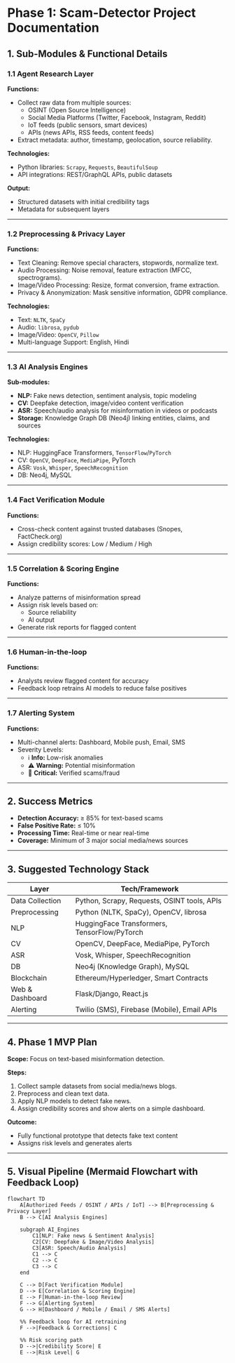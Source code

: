 # Phase 1: Scam-Detector Project Documentation

## 1. Sub-Modules & Functional Details

### 1.1 Agent Research Layer
**Functions:**  
- Collect raw data from multiple sources:
  - OSINT (Open Source Intelligence)
  - Social Media Platforms (Twitter, Facebook, Instagram, Reddit)
  - IoT feeds (public sensors, smart devices)
  - APIs (news APIs, RSS feeds, content feeds)
- Extract metadata: author, timestamp, geolocation, source reliability.

**Technologies:**  
- Python libraries: `Scrapy`, `Requests`, `BeautifulSoup`  
- API integrations: REST/GraphQL APIs, public datasets  

**Output:**  
- Structured datasets with initial credibility tags  
- Metadata for subsequent layers

---

### 1.2 Preprocessing & Privacy Layer
**Functions:**  
- Text Cleaning: Remove special characters, stopwords, normalize text.  
- Audio Processing: Noise removal, feature extraction (MFCC, spectrograms).  
- Image/Video Processing: Resize, format conversion, frame extraction.  
- Privacy & Anonymization: Mask sensitive information, GDPR compliance.  

**Technologies:**  
- Text: `NLTK`, `SpaCy`  
- Audio: `librosa`, `pydub`  
- Image/Video: `OpenCV`, `Pillow`  
- Multi-language Support: English, Hindi  

---

### 1.3 AI Analysis Engines
**Sub-modules:**  
- **NLP:** Fake news detection, sentiment analysis, topic modeling  
- **CV:** Deepfake detection, image/video content verification  
- **ASR:** Speech/audio analysis for misinformation in videos or podcasts  
- **Storage:** Knowledge Graph DB (Neo4j) linking entities, claims, and sources  

**Technologies:**  
- NLP: HuggingFace Transformers, `TensorFlow`/`PyTorch`  
- CV: `OpenCV`, `DeepFace`, `MediaPipe`, PyTorch  
- ASR: `Vosk`, `Whisper`, `SpeechRecognition`  
- DB: Neo4j, MySQL  

---

### 1.4 Fact Verification Module
**Functions:**  
- Cross-check content against trusted databases (Snopes, FactCheck.org)  
- Assign credibility scores: Low / Medium / High  

---

### 1.5 Correlation & Scoring Engine
**Functions:**  
- Analyze patterns of misinformation spread  
- Assign risk levels based on:
  - Source reliability
  - AI output  
- Generate risk reports for flagged content  

---

### 1.6 Human-in-the-loop
**Functions:**  
- Analysts review flagged content for accuracy  
- Feedback loop retrains AI models to reduce false positives  

---

### 1.7 Alerting System
**Functions:**  
- Multi-channel alerts: Dashboard, Mobile push, Email, SMS  
- Severity Levels:
  - ℹ️ **Info:** Low-risk anomalies  
  - ⚠️ **Warning:** Potential misinformation  
  - 🔴 **Critical:** Verified scams/fraud  

---

## 2. Success Metrics
- **Detection Accuracy:** ≥ 85% for text-based scams  
- **False Positive Rate:** ≤ 10%  
- **Processing Time:** Real-time or near real-time  
- **Coverage:** Minimum of 3 major social media/news sources  

---

## 3. Suggested Technology Stack

| Layer            | Tech/Framework                                      |
|-----------------|----------------------------------------------------|
| Data Collection | Python, Scrapy, Requests, OSINT tools, APIs       |
| Preprocessing    | Python (NLTK, SpaCy), OpenCV, librosa            |
| NLP             | HuggingFace Transformers, TensorFlow/PyTorch      |
| CV              | OpenCV, DeepFace, MediaPipe, PyTorch             |
| ASR             | Vosk, Whisper, SpeechRecognition                  |
| DB              | Neo4j (Knowledge Graph), MySQL                    |
| Blockchain      | Ethereum/Hyperledger, Smart Contracts            |
| Web & Dashboard | Flask/Django, React.js                             |
| Alerting        | Twilio (SMS), Firebase (Mobile), Email APIs       |

---

## 4. Phase 1 MVP Plan
**Scope:** Focus on text-based misinformation detection.

**Steps:**  
1. Collect sample datasets from social media/news blogs.  
2. Preprocess and clean text data.  
3. Apply NLP models to detect fake news.  
4. Assign credibility scores and show alerts on a simple dashboard.  

**Outcome:**  
- Fully functional prototype that detects fake text content  
- Assigns risk levels and generates alerts  

---

## 5. Visual Pipeline (Mermaid Flowchart with Feedback Loop)

```mermaid
flowchart TD
    A[Authorized Feeds / OSINT / APIs / IoT] --> B[Preprocessing & Privacy Layer]
    B --> C[AI Analysis Engines]
    
    subgraph AI_Engines
        C1[NLP: Fake news & Sentiment Analysis]
        C2[CV: Deepfake & Image/Video Analysis]
        C3[ASR: Speech/Audio Analysis]
        C1 --> C
        C2 --> C
        C3 --> C
    end

    C --> D[Fact Verification Module]
    D --> E[Correlation & Scoring Engine]
    E --> F[Human-in-the-loop Review]
    F --> G[Alerting System]
    G --> H[Dashboard / Mobile / Email / SMS Alerts]

    %% Feedback loop for AI retraining
    F -->|Feedback & Corrections| C

    %% Risk scoring path
    D -->|Credibility Score| E
    E -->|Risk Level| G
